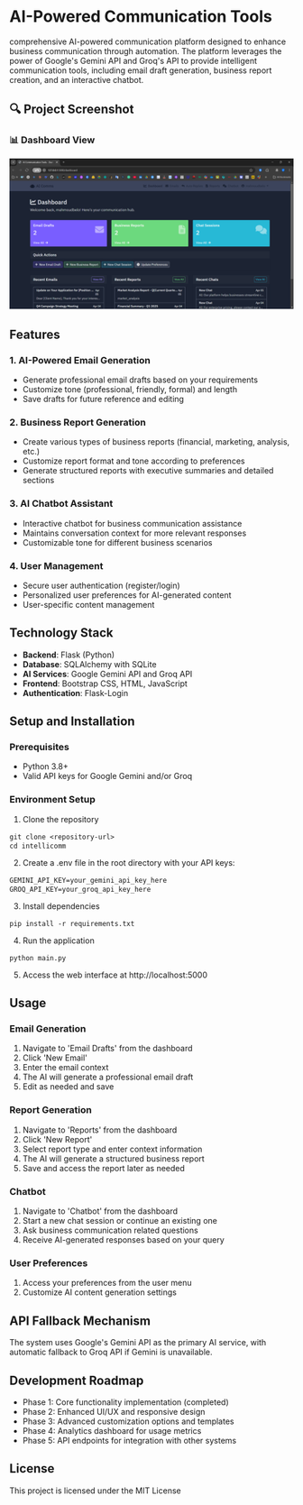# AI-Powered Communication Tools

comprehensive AI-powered communication platform designed to enhance business communication through automation. The platform leverages the power of Google's Gemini API and Groq's API to provide intelligent communication tools, including email draft generation, business report creation, and an interactive chatbot.
## 🔍 Project Screenshot
### 📊 Dashboard View

![Screenshot](https://github.com/mahmouddbelo/AICommunicationToolss/blob/master/screeen.png)


## Features

### 1. AI-Powered Email Generation
- Generate professional email drafts based on your requirements
- Customize tone (professional, friendly, formal) and length
- Save drafts for future reference and editing

### 2. Business Report Generation
- Create various types of business reports (financial, marketing, analysis, etc.)
- Customize report format and tone according to preferences
- Generate structured reports with executive summaries and detailed sections

### 3. AI Chatbot Assistant
- Interactive chatbot for business communication assistance
- Maintains conversation context for more relevant responses
- Customizable tone for different business scenarios

### 4. User Management
- Secure user authentication (register/login)
- Personalized user preferences for AI-generated content
- User-specific content management

## Technology Stack

- **Backend**: Flask (Python)
- **Database**: SQLAlchemy with SQLite
- **AI Services**: Google Gemini API and Groq API
- **Frontend**: Bootstrap CSS, HTML, JavaScript
- **Authentication**: Flask-Login

## Setup and Installation

### Prerequisites
- Python 3.8+
- Valid API keys for Google Gemini and/or Groq

### Environment Setup

1. Clone the repository
```
git clone <repository-url>
cd intellicomm
```

2. Create a .env file in the root directory with your API keys:
```
GEMINI_API_KEY=your_gemini_api_key_here
GROQ_API_KEY=your_groq_api_key_here
```

3. Install dependencies
```
pip install -r requirements.txt
```

4. Run the application
```
python main.py
```

5. Access the web interface at http://localhost:5000

## Usage

### Email Generation
1. Navigate to 'Email Drafts' from the dashboard
2. Click 'New Email'
3. Enter the email context
4. The AI will generate a professional email draft
5. Edit as needed and save

### Report Generation
1. Navigate to 'Reports' from the dashboard
2. Click 'New Report'
3. Select report type and enter context information
4. The AI will generate a structured business report
5. Save and access the report later as needed

### Chatbot
1. Navigate to 'Chatbot' from the dashboard
2. Start a new chat session or continue an existing one
3. Ask business communication related questions
4. Receive AI-generated responses based on your query

### User Preferences
1. Access your preferences from the user menu
2. Customize AI content generation settings

## API Fallback Mechanism

The system uses Google's Gemini API as the primary AI service, with automatic fallback to Groq API if Gemini is unavailable.

## Development Roadmap

- Phase 1: Core functionality implementation (completed)
- Phase 2: Enhanced UI/UX and responsive design
- Phase 3: Advanced customization options and templates
- Phase 4: Analytics dashboard for usage metrics
- Phase 5: API endpoints for integration with other systems

## License

This project is licensed under the MIT License
